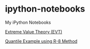 # ipython-notebooks
My iPython Notebooks

[Extreme Value Theory (EVT)](http://nbviewer.ipython.org/gist/alreich/8854279)

[Quantile Example using R-8 Method](http://nbviewer.ipython.org/gist/alreich/8984544)


